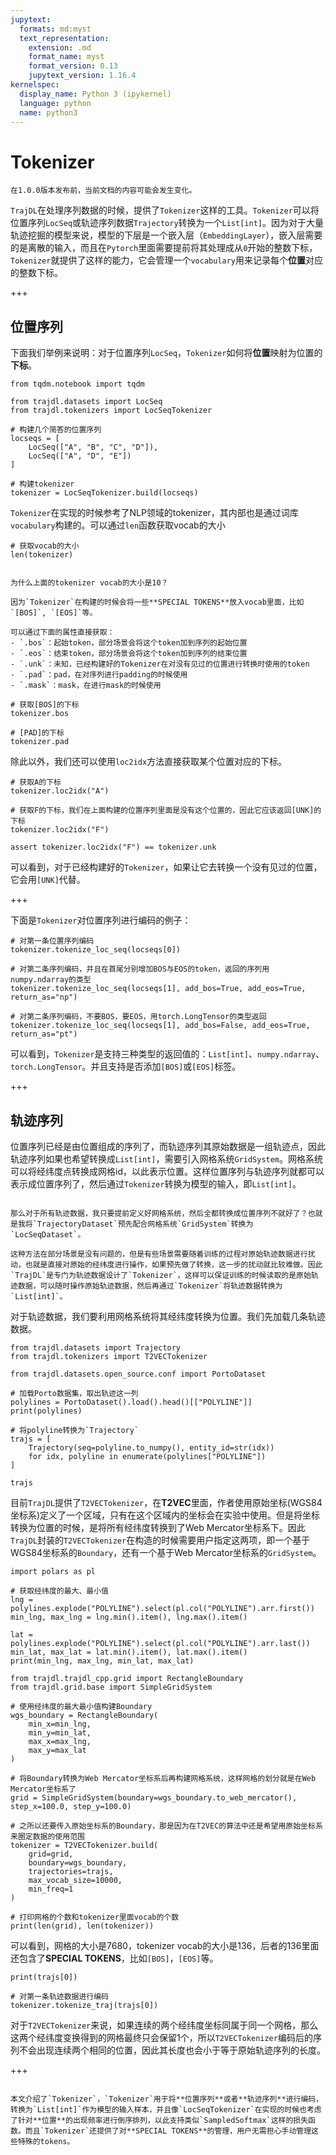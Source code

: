 ```yaml
---
jupytext:
  formats: md:myst
  text_representation:
    extension: .md
    format_name: myst
    format_version: 0.13
    jupytext_version: 1.16.4
kernelspec:
  display_name: Python 3 (ipykernel)
  language: python
  name: python3
---
```


# Tokenizer

```{attention}
在1.0.0版本发布前，当前文档的内容可能会发生变化。
```

`TrajDL`在处理序列数据的时候，提供了`Tokenizer`这样的工具。`Tokenizer`可以将位置序列`LocSeq`或轨迹序列数据`Trajectory`转换为一个`List[int]`。因为对于大量轨迹挖掘的模型来说，模型的下层是一个嵌入层（`EmbeddingLayer`），嵌入层需要的是离散的输入，而且在`Pytorch`里面需要提前将其处理成从`0`开始的整数下标，`Tokenizer`就提供了这样的能力，它会管理一个`vocabulary`用来记录每个**位置**对应的整数下标。

+++

## 位置序列

下面我们举例来说明：对于位置序列`LocSeq`，`Tokenizer`如何将**位置**映射为位置的**下标**。

```{code-cell} ipython3
from tqdm.notebook import tqdm

from trajdl.datasets import LocSeq
from trajdl.tokenizers import LocSeqTokenizer

# 构建几个简答的位置序列
locseqs = [
    LocSeq(["A", "B", "C", "D"]),
    LocSeq(["A", "D", "E"])
]

# 构建tokenizer
tokenizer = LocSeqTokenizer.build(locseqs)
```

`Tokenizer`在实现的时候参考了NLP领域的tokenizer，其内部也是通过词库`vocabulary`构建的。可以通过`len`函数获取vocab的大小

```{code-cell} ipython3
# 获取vocab的大小
len(tokenizer)
```

```{note}

为什么上面的tokenizer vocab的大小是10？

因为`Tokenizer`在构建的时候会将一些**SPECIAL TOKENS**放入vocab里面，比如`[BOS]`, `[EOS]`等。

可以通过下面的属性直接获取：
- `.bos`：起始token，部分场景会将这个token加到序列的起始位置
- `.eos`：结束token，部分场景会将这个token加到序列的结束位置
- `.unk`：未知，已经构建好的Tokenizer在对没有见过的位置进行转换时使用的token
- `.pad`：pad，在对序列进行padding的时候使用
- `.mask`：mask，在进行mask的时候使用

```

```{code-cell} ipython3
# 获取[BOS]的下标
tokenizer.bos
```

```{code-cell} ipython3
# [PAD]的下标
tokenizer.pad
```

除此以外，我们还可以使用`loc2idx`方法直接获取某个位置对应的下标。

```{code-cell} ipython3
# 获取A的下标
tokenizer.loc2idx("A")
```

```{code-cell} ipython3
# 获取F的下标，我们在上面构建的位置序列里面是没有这个位置的，因此它应该返回[UNK]的下标
tokenizer.loc2idx("F")
```

```{code-cell} ipython3
assert tokenizer.loc2idx("F") == tokenizer.unk
```

可以看到，对于已经构建好的`Tokenizer`，如果让它去转换一个没有见过的位置，它会用`[UNK]`代替。

+++

下面是`Tokenizer`对位置序列进行编码的例子：

```{code-cell} ipython3
# 对第一条位置序列编码
tokenizer.tokenize_loc_seq(locseqs[0])
```

```{code-cell} ipython3
# 对第二条序列编码，并且在首尾分别增加BOS与EOS的token，返回的序列用numpy.ndarray的类型
tokenizer.tokenize_loc_seq(locseqs[1], add_bos=True, add_eos=True, return_as="np")
```

```{code-cell} ipython3
# 对第二条序列编码，不要BOS，要EOS，用torch.LongTensor的类型返回
tokenizer.tokenize_loc_seq(locseqs[1], add_bos=False, add_eos=True, return_as="pt")
```

可以看到，`Tokenizer`是支持三种类型的返回值的：`List[int]`、`numpy.ndarray`、`torch.LongTensor`。并且支持是否添加`[BOS]`或`[EOS]`标签。

+++

## 轨迹序列

位置序列已经是由位置组成的序列了，而轨迹序列其原始数据是一组轨迹点，因此轨迹序列如果也希望转换成`List[int]`，需要引入网格系统`GridSystem`。网格系统可以将经纬度点转换成网格id，以此表示位置。这样位置序列与轨迹序列就都可以表示成位置序列了，然后通过`Tokenizer`转换为模型的输入，即`List[int]`。

```{note}

那么对于所有轨迹数据，我只要提前定义好网格系统，然后全都转换成位置序列不就好了？也就是我将`TrajectoryDataset`预先配合网格系统`GridSystem`转换为`LocSeqDataset`。

这种方法在部分场景是没有问题的，但是有些场景需要随着训练的过程对原始轨迹数据进行扰动，也就是直接对原始的经纬度进行操作，如果预先做了转换，这一步的扰动就比较难做。因此`TrajDL`是专门为轨迹数据设计了`Tokenizer`，这样可以保证训练的时候读取的是原始轨迹数据，可以随时操作原始轨迹数据，然后再通过`Tokenizer`将轨迹数据转换为`List[int]`。
```

对于轨迹数据，我们要利用网格系统将其经纬度转换为位置。我们先加载几条轨迹数据。

```{code-cell} ipython3
from trajdl.datasets import Trajectory
from trajdl.tokenizers import T2VECTokenizer

from trajdl.datasets.open_source.conf import PortoDataset
```

```{code-cell} ipython3
# 加载Porto数据集，取出轨迹这一列
polylines = PortoDataset().load().head()[["POLYLINE"]]
print(polylines)
```

```{code-cell} ipython3
# 将polyline转换为`Trajectory`
trajs = [
    Trajectory(seq=polyline.to_numpy(), entity_id=str(idx))
    for idx, polyline in enumerate(polylines["POLYLINE"])
]
```

```{code-cell} ipython3
trajs
```

目前`TrajDL`提供了`T2VECTokenizer`，在**T2VEC**里面，作者使用原始坐标(WGS84坐标系)定义了一个区域，只有在这个区域内的坐标会在实验中使用。但是将坐标转换为位置的时候，是将所有经纬度转换到了Web Mercator坐标系下。因此`TrajDL`封装的`T2VECTokenizer`在构造的时候需要用户指定这两项，即一个基于WGS84坐标系的`Boundary`，还有一个基于Web Mercator坐标系的`GridSystem`。

```{code-cell} ipython3
import polars as pl

# 获取经纬度的最大、最小值
lng = polylines.explode("POLYLINE").select(pl.col("POLYLINE").arr.first())
min_lng, max_lng = lng.min().item(), lng.max().item()

lat = polylines.explode("POLYLINE").select(pl.col("POLYLINE").arr.last())
min_lat, max_lat = lat.min().item(), lat.max().item()
print(min_lng, max_lng, min_lat, max_lat)
```

```{code-cell} ipython3
from trajdl.trajdl_cpp.grid import RectangleBoundary
from trajdl.grid.base import SimpleGridSystem

# 使用经纬度的最大最小值构建Boundary
wgs_boundary = RectangleBoundary(
    min_x=min_lng,
    min_y=min_lat,
    max_x=max_lng,
    max_y=max_lat
)

# 将Boundary转换为Web Mercator坐标系后再构建网格系统，这样网格的划分就是在Web Mercator坐标系了
grid = SimpleGridSystem(boundary=wgs_boundary.to_web_mercator(), step_x=100.0, step_y=100.0)

# 之所以还要传入原始坐标系的Boundary，那是因为在T2VEC的算法中还是希望用原始坐标系来圈定数据的使用范围
tokenizer = T2VECTokenizer.build(
    grid=grid,
    boundary=wgs_boundary,
    trajectories=trajs,
    max_vocab_size=10000,
    min_freq=1
)

# 打印网格的个数和tokenizer里面vocab的个数
print(len(grid), len(tokenizer))
```

可以看到，网格的大小是7680，tokenizer vocab的大小是136，后者的136里面还包含了**SPECIAL TOKENS**，比如`[BOS]`，`[EOS]`等。

```{code-cell} ipython3
print(trajs[0])

# 对第一条轨迹数据进行编码
tokenizer.tokenize_traj(trajs[0])
```

对于`T2VECTokenizer`来说，如果连续的两个经纬度坐标同属于同一个网格，那么这两个经纬度变换得到的网格最终只会保留1个，所以`T2VECTokenizer`编码后的序列不会出现连续两个相同的位置，因此其长度也会小于等于原始轨迹序列的长度。

+++

```{tip}

本文介绍了`Tokenizer`，`Tokenizer`用于将**位置序列**或者**轨迹序列**进行编码，转换为`List[int]`作为模型的输入样本，并且像`LocSeqTokenizer`在实现的时候也考虑了针对**位置**的出现频率进行倒序排列，以此支持类似`SampledSoftmax`这样的损失函数。而且`Tokenizer`还提供了对**SPECIAL TOKENS**的管理，用户无需担心手动管理这些特殊的tokens。

```

```{code-cell} ipython3

```
